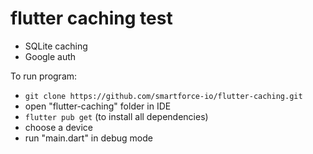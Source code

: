 # flutter caching test

+ SQLite caching
+ Google auth

To run program:
- ```git clone https://github.com/smartforce-io/flutter-caching.git```
- open "flutter-caching" folder in IDE
- ```flutter pub get``` (to install all dependencies)
- choose a device
- run "main.dart" in debug mode
